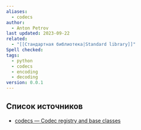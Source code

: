 ```yaml
---
aliases:
  - codecs
author:
  - Anton Petrov
last updated: 2023-09-22
related:
  - "[[Стандартная библиотека|Standard library]]"
Spell checked: 
tags:
  - python
  - codecs
  - encoding
  - decoding
version: 0.0.1
---
```

## Список источников

- [codecs — Codec registry and base classes](https://docs.python.org/3/library/codecs.html#module-codecs)